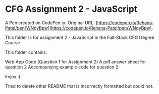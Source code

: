 # CFG Assignment 2 - JavaScript

A Pen created on CodePen.io. Original URL: [https://codepen.io/Rehana-Patel/pen/WNqyBpw](https://codepen.io/Rehana-Patel/pen/WNqyBpw).

This folder is for assignment 2 - JavaScript in the Full-Stack CFG Degree Course


This folder contains:

Web App Code (Question 1 for Assignment 2)
A pdf answer sheet for question 2
Accompanying example code for question 2

Enjoy :) 


Tried to delete other README that is incorrectly formatted but could not. 
